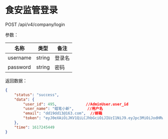 # 食安监管登录

POST		/api/v4/company/login

参数：

| 名称     | 类型   | 备注   |
| -------- | ------ | ------ |
| username | string | 登录名 |
| password | string | 密码   |

返回数据：

```json
{
    "status": "success",
    "data": {
        "user_id": 495,				//AdminUser.user_id
        "user_name": "蜡笔小新",	  //用户名
        "email": "dd19dd13@163.com",  //邮箱
        "token": "eyJ0eXAiOiJKV1QiLCJhbGciOiJIUzI1NiJ9.eyJpc3MiOiJodHRwczpcL1wvZWR1Lndvbm1vcmUuY29tIiwiaWF0IjoxNjE3MjQ1NDQ5LCJkYXRhIjp7InVzZXJpZCI6NDk1fSwic2NvcGVzIjoicm9sZV9hY2Nlc3MiLCJleHAiOjE2MTcyNTI2NDl9._jHKvFmFjvJKNAV9pyBlMZY4syvTy9upnCPssgH5HgU"
    },
    "time": 1617245449
}
```

